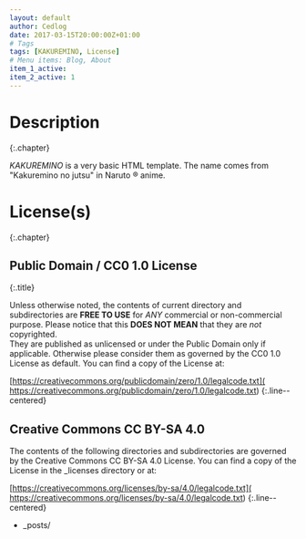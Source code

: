 ```yaml
---
layout: default
author: Cedlog
date: 2017-03-15T20:00:00Z+01:00
# Tags
tags: [KAKUREMINO, License]
# Menu items: Blog, About
item_1_active:
item_2_active: 1
---
```


# Description
{:.chapter}

*KAKUREMINO* is a very basic HTML template.
The name comes from "Kakuremino no jutsu" in Naruto &#x00AE; anime.

# License(s)
{:.chapter}

## Public Domain / CC0 1.0 License
{:.title}

Unless otherwise noted, the contents of current directory and subdirectories
are **FREE TO USE** for *ANY* commercial or non-commercial purpose.
Please notice that this **DOES NOT MEAN** that they are *not* copyrighted.  
They are published as unlicensed or under the Public Domain
only if applicable.
Otherwise please consider them as governed by the CC0 1.0 License as default.
You can find a copy of the License at:
  
[https://creativecommons.org/publicdomain/zero/1.0/legalcode.txt](
https://creativecommons.org/publicdomain/zero/1.0/legalcode.txt)
{:.line--centered}

## Creative Commons CC BY-SA 4.0

The contents of the following directories and subdirectories are
governed by the Creative Commons CC BY-SA 4.0 License.
You can find a copy of the License in the _licenses directory or at:
  
[https://creativecommons.org/licenses/by-sa/4.0/legalcode.txt](
https://creativecommons.org/licenses/by-sa/4.0/legalcode.txt)
{:.line--centered}
  
* _posts/